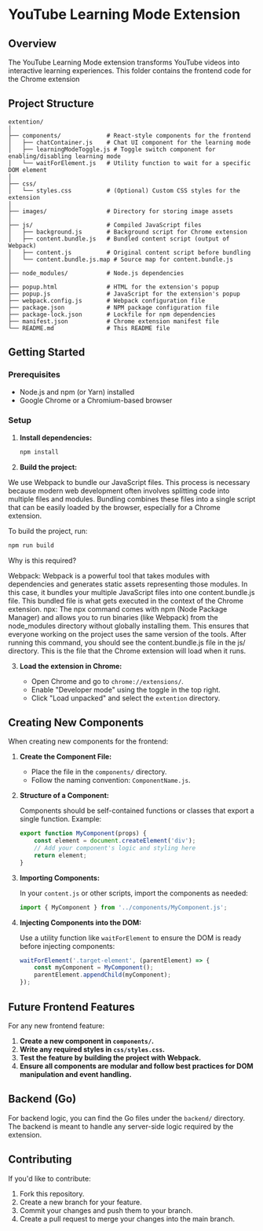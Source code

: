 # YouTube Learning Mode Extension

## Overview

The YouTube Learning Mode extension transforms YouTube videos into interactive learning experiences. This folder contains the frontend code for the Chrome extension

## Project Structure

```
extention/
│
├── components/             # React-style components for the frontend
│   ├── chatContainer.js    # Chat UI component for the learning mode
│   ├── learningModeToggle.js # Toggle switch component for enabling/disabling learning mode
│   └── waitForElement.js   # Utility function to wait for a specific DOM element
│
├── css/
│   └── styles.css          # (Optional) Custom CSS styles for the extension
│
├── images/                 # Directory for storing image assets
│
├── js/                     # Compiled JavaScript files
│   ├── background.js       # Background script for Chrome extension
│   ├── content.bundle.js   # Bundled content script (output of Webpack)
│   ├── content.js          # Original content script before bundling
│   └── content.bundle.js.map # Source map for content.bundle.js
│
├── node_modules/           # Node.js dependencies
│
├── popup.html              # HTML for the extension's popup
├── popup.js                # JavaScript for the extension's popup
├── webpack.config.js       # Webpack configuration file
├── package.json            # NPM package configuration file
├── package-lock.json       # Lockfile for npm dependencies
├── manifest.json           # Chrome extension manifest file
└── README.md               # This README file
```

## Getting Started

### Prerequisites

- Node.js and npm (or Yarn) installed
- Google Chrome or a Chromium-based browser

### Setup

1. **Install dependencies:**

   ```bash
   npm install
   ```

2. **Build the project:**

We use Webpack to bundle our JavaScript files. This process is necessary because modern web development often involves splitting code into multiple files and modules. Bundling combines these files into a single script that can be easily loaded by the browser, especially for a Chrome extension.

To build the project, run:

   ```bash
   npm run build
   ```

Why is this required?

Webpack: Webpack is a powerful tool that takes modules with dependencies and generates static assets representing those modules. In this case, it bundles your multiple JavaScript files into one content.bundle.js file. This bundled file is what gets executed in the context of the Chrome extension.
npx: The npx command comes with npm (Node Package Manager) and allows you to run binaries (like Webpack) from the node_modules directory without globally installing them. This ensures that everyone working on the project uses the same version of the tools.
After running this command, you should see the content.bundle.js file in the js/ directory. This is the file that the Chrome extension will load when it runs.


3. **Load the extension in Chrome:**

   - Open Chrome and go to `chrome://extensions/`.
   - Enable "Developer mode" using the toggle in the top right.
   - Click "Load unpacked" and select the `extention` directory.

## Creating New Components

When creating new components for the frontend:

1. **Create the Component File:**
   - Place the file in the `components/` directory.
   - Follow the naming convention: `ComponentName.js`.

2. **Structure of a Component:**

   Components should be self-contained functions or classes that export a single function. Example:

   ```javascript
   export function MyComponent(props) {
       const element = document.createElement('div');
       // Add your component's logic and styling here
       return element;
   }
   ```

3. **Importing Components:**

   In your `content.js` or other scripts, import the components as needed:

   ```javascript
   import { MyComponent } from '../components/MyComponent.js';
   ```

4. **Injecting Components into the DOM:**

   Use a utility function like `waitForElement` to ensure the DOM is ready before injecting components:

   ```javascript
   waitForElement('.target-element', (parentElement) => {
       const myComponent = MyComponent();
       parentElement.appendChild(myComponent);
   });
   ```

## Future Frontend Features

For any new frontend feature:

1. **Create a new component in `components/`.**
2. **Write any required styles in `css/styles.css`.**
3. **Test the feature by building the project with Webpack.**
4. **Ensure all components are modular and follow best practices for DOM manipulation and event handling.**

## Backend (Go)

For backend logic, you can find the Go files under the `backend/` directory. The backend is meant to handle any server-side logic required by the extension.

## Contributing

If you'd like to contribute:

1. Fork this repository.
2. Create a new branch for your feature.
3. Commit your changes and push them to your branch.
4. Create a pull request to merge your changes into the main branch.
